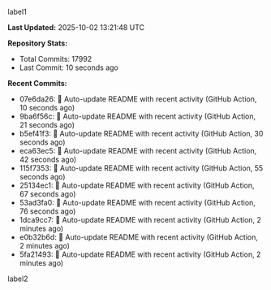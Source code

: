 
label1 
<!-- ACTIVITY_START -->
**Last Updated:** 2025-10-02 13:21:48 UTC

**Repository Stats:**
- Total Commits: 17992
- Last Commit: 10 seconds ago

**Recent Commits:**
- 07e6da26: 🤖 Auto-update README with recent activity (GitHub Action, 10 seconds ago)
- 9ba6f56c: 🤖 Auto-update README with recent activity (GitHub Action, 21 seconds ago)
- b5ef41f3: 🤖 Auto-update README with recent activity (GitHub Action, 30 seconds ago)
- eca63ec5: 🤖 Auto-update README with recent activity (GitHub Action, 42 seconds ago)
- 115f7353: 🤖 Auto-update README with recent activity (GitHub Action, 55 seconds ago)
- 25134ec1: 🤖 Auto-update README with recent activity (GitHub Action, 67 seconds ago)
- 53ad3fa0: 🤖 Auto-update README with recent activity (GitHub Action, 76 seconds ago)
- 1dca9cc7: 🤖 Auto-update README with recent activity (GitHub Action, 2 minutes ago)
- e0b32b6d: 🤖 Auto-update README with recent activity (GitHub Action, 2 minutes ago)
- 5fa21493: 🤖 Auto-update README with recent activity (GitHub Action, 2 minutes ago)
<!-- ACTIVITY_END -->

label2
